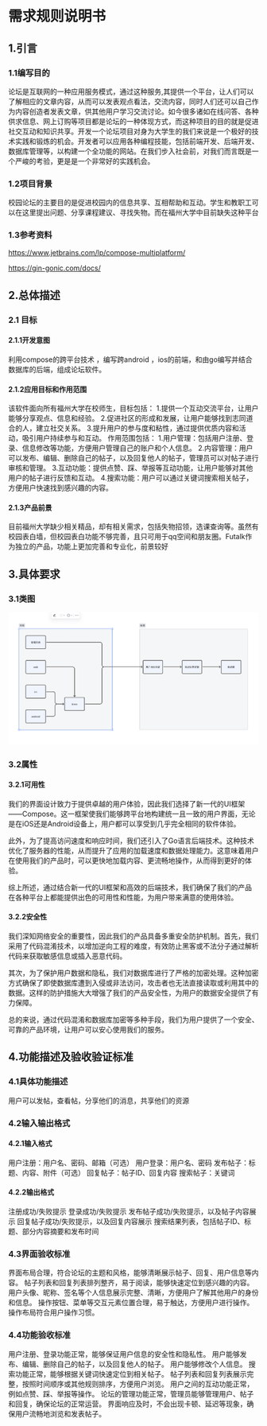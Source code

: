 # 需求规则说明书

## 1.引言

### 1.1编写目的

论坛是互联网的一种应用服务模式，通过这种服务,其提供一个平台，让人们可以了解相应的文章内容，从而可以发表观点看法，交流内容，同时人们还可以自己作为内容创造者发表文章，供其他用户学习交流讨论。如今很多诸如在线问答、各种供求信息、网上订购等项目都是论坛的一种体现方式，而这种项目的目的就是促进社交互动和知识共享。开发一个论坛项目对身为大学生的我们来说是一个极好的技术实践和锻炼的机会。开发者可以应用各种编程技能，包括前端开发、后端开发、数据库管理等，以构建一个全功能的网站。在我们步入社会前，对我们而言既是一个严峻的考验，更是是一个非常好的实践机会。

### 1.2项目背景

校园论坛的主要目的是促进校园内的信息共享、互相帮助和互动。学生和教职工可以在这里提出问题、分享课程建议、寻找失物。而在福州大学中目前缺失这种平台

### 1.3参考资料

https://www.jetbrains.com/lp/compose-multiplatform/

https://gin-gonic.com/docs/

## 2.总体描述

### 2.1 目标

#### 2.1.1开发意图

利用compose的跨平台技术 ，编写跨android ，ios的前端，和由go编写并结合数据库的后端，组成论坛软件。

#### 2.1.2应用目标和作用范围

该软件面向所有福州大学在校师生，目标包括：
1.提供一个互动交流平台，让用户能够分享观点、信息和经验。
2.促进社区的形成和发展，让用户能够找到志同道合的人，建立社交关系。
3.提升用户的参与度和粘性，通过提供优质内容和活动，吸引用户持续参与和互动。
作用范围包括：
1.用户管理：包括用户注册、登录、信息修改等功能，方便用户管理自己的账户和个人信息。
2.内容管理：用户可以发布、编辑、删除自己的帖子，以及回复他人的帖子，管理员可以对帖子进行审核和管理。
3.互动功能：提供点赞、踩、举报等互动功能，让用户能够对其他用户的帖子进行反馈和互动。
4.搜索功能：用户可以通过关键词搜索相关帖子，方便用户快速找到感兴趣的内容。

#### 2.1.3产品前景

目前福州大学缺少相关精品，却有相关需求，包括失物招领，选课查询等。虽然有校园表白墙，但校园表白功能不够完善，且只可用于qq空间和朋友圈。Futalk作为独立的产品，功能上更加完善和专业化，前景较好

## 3.具体要求

### 3.1类图

![image-20231019170844500](.\img\image-20231019170844500.png)

### 3.2属性

#### 3.2.1可用性

我们的界面设计致力于提供卓越的用户体验，因此我们选择了新一代的UI框架——Compose。这一框架使我们能够跨平台地构建统一且一致的用户界面，无论是在iOS还是Android设备上，用户都可以享受到几乎完全相同的软件体验。

此外，为了提高访问速度和响应时间，我们还引入了Go语言后端技术。这种技术优化了服务器的性能，从而提升了应用的加载速度和数据处理能力。这意味着用户在使用我们的产品时，可以更快地加载内容、更流畅地操作，从而得到更好的体验。

综上所述，通过结合新一代的UI框架和高效的后端技术，我们确保了我们的产品在各种平台上都能提供出色的可用性和性能，为用户带来满意的使用体验。

#### 3.2.2安全性

我们深知网络安全的重要性，因此我们的产品具备多重安全防护机制。首先，我们采用了代码混淆技术，以增加逆向工程的难度，有效防止黑客或不法分子通过解析代码来获取敏感信息或插入恶意代码。

其次，为了保护用户数据和隐私，我们对数据库进行了严格的加密处理。这种加密方式确保了即使数据库遭到入侵或非法访问，攻击者也无法直接读取或利用其中的数据。这样的防护措施大大增强了我们的产品安全性，为用户的数据安全提供了有力保障。

总的来说，通过代码混淆和数据库加密等多种手段，我们为用户提供了一个安全、可靠的产品环境，让用户可以安心使用我们的服务。

## 4.功能描述及验收验证标准

### 4.1具体功能描述

用户可以发帖，查看帖，分享他们的消息，共享他们的资源

### 4.2输入输出格式

#### 4.2.1输入格式

用户注册：用户名、密码、邮箱（可选）
用户登录：用户名、密码
发布帖子：标题、内容、附件（可选）
回复帖子：帖子ID、回复内容
搜索帖子：关键词

#### 4.2.2输出格式

注册成功/失败提示
登录成功/失败提示
发布帖子成功/失败提示，以及帖子内容展示
回复帖子成功/失败提示，以及回复内容展示
搜索结果列表，包括帖子ID、标题、部分内容摘要和发布时间

### 4.3界面验收标准

界面布局合理，符合论坛的主题和风格，能够清晰展示帖子、回复、用户信息等内容。
帖子列表和回复列表排列整齐，易于阅读，能够快速定位到感兴趣的内容。
用户头像、昵称、签名等个人信息展示完整、清晰，方便用户了解其他用户的身份和信息。
操作按钮、菜单等交互元素位置合理，易于触达，方便用户进行操作。
操作布局符合用户操作习惯。

### 4.4功能验收标准

用户注册、登录功能正常，能够保证用户信息的安全性和隐私性。
用户能够发布、编辑、删除自己的帖子，以及回复他人的帖子。
用户能够修改个人信息。
搜索功能正常，能够根据关键词快速定位到相关帖子。
帖子列表和回复列表展示完整，按照时间顺序或其他规则排序，方便用户浏览。
用户之间的互动功能正常，例如点赞、踩、举报等操作。
论坛的管理功能正常，管理员能够管理用户、帖子和回复，确保论坛的正常运营。
界面响应及时，不会出现卡顿、延迟等现象，确保用户流畅地浏览和发表帖子。